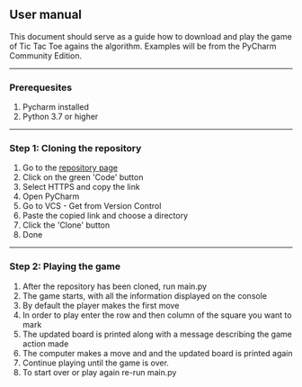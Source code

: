 ## User manual

This document should serve as a guide how to download and play the game of
Tic Tac Toe agains the algorithm. Examples will be from the PyCharm Community
Edition.

---
### Prerequesites

1. Pycharm installed
2. Python 3.7 or higher

---
### Step 1: Cloning the repository

1. Go to the [repository page](https://github.com/dimitarnn/PythonTicTacToe)
2. Click on the green 'Code' button
3. Select HTTPS and copy the link
4. Open PyCharm
5. Go to VCS - Get from Version Control
6. Paste the copied link and choose a directory
7. Click the 'Clone' button
8. Done
---

### Step 2: Playing the game

1. After the repository has been cloned, run main.py
2. The game starts, with all the information displayed
on the console
3. By default the player makes the first move
4. In order to play enter the row and then column of the square
you want to mark
5. The updated board is printed along with a message describing the game
action made
7. The computer makes a move and and the updated board is printed again
8. Continue playing until the game is over.
9. To start over or play again re-run main.py
